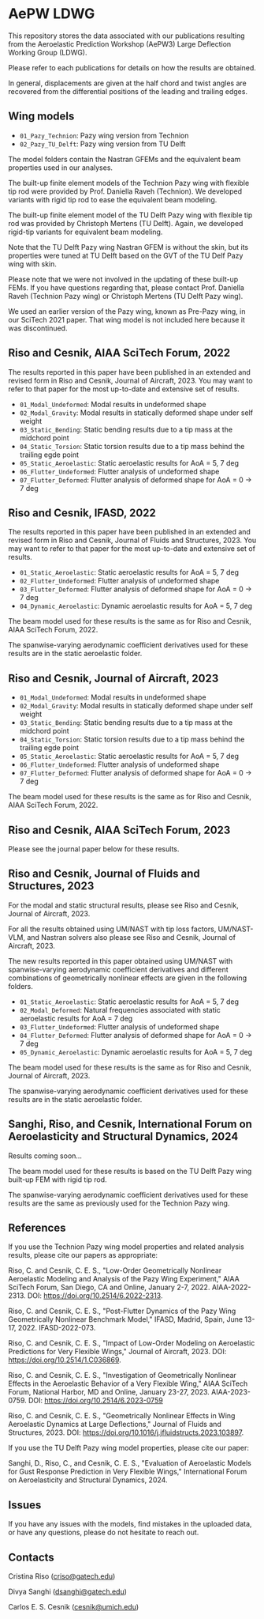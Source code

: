 # AePW LDWG

This repository stores the data associated with our publications resulting from the Aeroelastic Prediction Workshop (AePW3) Large Deflection Working Group (LDWG).

Please refer to each publications for details on how the results are obtained.

In general, displacements are given at the half chord and twist angles are recovered from the differential positions of the leading and trailing edges. 

## Wing models

* `01_Pazy_Technion`: Pazy wing version from Technion 
* `02_Pazy_TU_Delft`: Pazy wing version from TU Delft     

The model folders contain the Nastran GFEMs and the equivalent beam properties used in our analyses.

The built-up finite element models of the Technion Pazy wing with flexible tip rod were provided by Prof. Daniella Raveh (Technion). We developed variants with rigid tip rod to ease the equivalent beam modeling.

The built-up finite element model of the TU Delft Pazy wing with flexible tip rod was provided by Christoph Mertens (TU Delft). Again, we developed rigid-tip variants for equivalent beam modeling.

Note that the TU Delft Pazy wing Nastran GFEM is without the skin, but its properties were tuned at TU Delft based on the GVT of the TU Delf Pazy wing with skin.

Please note that we were not involved in the updating of these built-up FEMs. If you have questions regarding that, please contact Prof. Daniella Raveh (Technion Pazy wing) or Christoph Mertens (TU Delft Pazy wing). 

We used an earlier version of the Pazy wing, known as Pre-Pazy wing, in our SciTech 2021 paper. That wing model is not included here because it was discontinued. 

## Riso and Cesnik, AIAA SciTech Forum, 2022

The results reported in this paper have been published in an extended and revised form in Riso and Cesnik, Journal of Aircraft, 2023. You may want to refer to that paper for the most up-to-date and extensive set of results.

* `01_Modal_Undeformed`: Modal results in undeformed shape 
* `02_Modal_Gravity`: Modal results in statically deformed shape under self weight 
* `03_Static_Bending`: Static bending results due to a tip mass at the midchord point 
* `04_Static_Torsion`: Static torsion results due to a tip mass behind the trailing egde point 
* `05_Static_Aeroelastic`: Static aeroelastic results for AoA = 5, 7 deg
* `06_Flutter_Undeformed`: Flutter analysis of undeformed shape 
* `07_Flutter_Deformed`: Flutter analysis of deformed shape for AoA = 0 -> 7 deg

## Riso and Cesnik, IFASD, 2022

The results reported in this paper have been published in an extended and revised form in Riso and Cesnik, Journal of Fluids and Structures, 2023. You may want to refer to that paper for the most up-to-date and extensive set of results.

* `01_Static_Aeroelastic`: Static aeroelastic results for AoA = 5, 7 deg
* `02_Flutter_Undeformed`: Flutter analysis of undeformed shape 
* `03_Flutter_Deformed`: Flutter analysis of deformed shape for AoA = 0 -> 7 deg
* `04_Dynamic_Aeroelastic`: Dynamic aeroelastic results for AoA = 5, 7 deg

The beam model used for these results is the same as for Riso and Cesnik, AIAA SciTech Forum, 2022.

The spanwise-varying aerodynamic coefficient derivatives used for these results are in the static aeroelastic folder.

## Riso and Cesnik, Journal of Aircraft, 2023

* `01_Modal_Undeformed`: Modal results in undeformed shape 
* `02_Modal_Gravity`: Modal results in statically deformed shape under self weight 
* `03_Static_Bending`: Static bending results due to a tip mass at the midchord point 
* `04_Static_Torsion`: Static torsion results due to a tip mass behind the trailing egde point 
* `05_Static_Aeroelastic`: Static aeroelastic results for AoA = 5, 7 deg
* `06_Flutter_Undeformed`: Flutter analysis of undeformed shape 
* `07_Flutter_Deformed`: Flutter analysis of deformed shape for AoA = 0 -> 7 deg

The beam model used for these results is the same as for Riso and Cesnik, AIAA SciTech Forum, 2022.

## Riso and Cesnik, AIAA SciTech Forum, 2023

Please see the journal paper below for these results. 

## Riso and Cesnik, Journal of Fluids and Structures, 2023

For the modal and static structural results, please see Riso and Cesnik, Journal of Aircraft, 2023.

For all the results obtained using UM/NAST with tip loss factors, UM/NAST-VLM, and Nastran solvers also please see Riso and Cesnik, Journal of Aircraft, 2023.

The new results reported in this paper obtained using UM/NAST with spanwise-varying aerodynamic coefficient derivatives and different combinations of geometrically nonlinear effects are given in the following folders.

* `01_Static_Aeroelastic`: Static aeroelastic results for AoA = 5, 7 deg
* `02_Modal_Deformed`: Natural frequencies associated with static aeroelastic results for AoA = 7 deg
* `03_Flutter_Undeformed`: Flutter analysis of undeformed shape 
* `04_Flutter_Deformed`: Flutter analysis of deformed shape for AoA = 0 -> 7 deg
* `05_Dynamic_Aeroelastic`: Dynamic aeroelastic results for AoA = 5, 7 deg

The beam model used for these results is the same as for Riso and Cesnik, Journal of Aircraft, 2023.

The spanwise-varying aerodynamic coefficient derivatives used for these results are in the static aeroelastic folder.

## Sanghi, Riso, and Cesnik, International Forum on Aeroelasticity and Structural Dynamics, 2024

Results coming soon...

The beam model used for these results is based on the TU Delft Pazy wing built-up FEM with rigid tip rod.

The spanwise-varying aerodynamic coefficient derivatives used for these results are the same as previously used for the Technion Pazy wing.

## References 

If you use the Technion Pazy wing model properties and related analysis results, please cite our papers as appropriate:

Riso, C. and Cesnik, C. E. S., "Low-Order Geometrically Nonlinear Aeroelastic Modeling and Analysis of the Pazy Wing Experiment," AIAA SciTech Forum, San Diego, CA and Online, January 2-7, 2022. AIAA-2022-2313. DOI: https://doi.org/10.2514/6.2022-2313. 

Riso, C. and Cesnik, C. E. S., "Post-Flutter Dynamics of the Pazy Wing Geometrically Nonlinear Benchmark Model," IFASD, Madrid, Spain, June 13-17, 2022. IFASD-2022-073. 

Riso, C. and Cesnik, C. E. S., "Impact of Low-Order Modeling on Aeroelastic Predictions for Very Flexible Wings," Journal of Aircraft, 2023. DOI: https://doi.org/10.2514/1.C036869. 

Riso, C. and Cesnik, C. E. S., "Investigation of Geometrically Nonlinear Effects in the Aeroelastic Behavior of a Very Flexible Wing," AIAA SciTech Forum, National Harbor, MD and Online, January 23-27, 2023. AIAA-2023-0759. DOI: https://doi.org/10.2514/6.2023-0759

Riso, C. and Cesnik, C. E. S., "Geometrically Nonlinear Effects in Wing Aeroelastic Dynamics at Large Deflections," Journal of Fluids and Structures, 2023. DOI: https://doi.org/10.1016/j.jfluidstructs.2023.103897.

If you use the TU Delft Pazy wing model properties, please cite our paper:

Sanghi, D., Riso, C., and Cesnik, C. E. S., "Evaluation of Aeroelastic Models for Gust Response Prediction in Very Flexible Wings," International Forum on Aeroelasticity and Structural Dynamics, 2024.

## Issues

If you have any issues with the models, find mistakes in the uploaded data, or have any questions, please do not hesitate to reach out.

## Contacts 

Cristina Riso (criso@gatech.edu) 

Divya Sanghi (dsanghi@gatech.edu)

Carlos E. S. Cesnik (cesnik@umich.edu)
